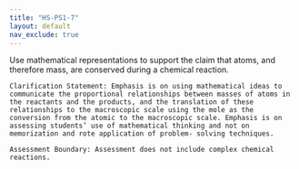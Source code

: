 ```yaml
---
title: "HS-PS1-7"
layout: default
nav_exclude: true
---
```

<script src="https://cdn.mathjax.org/mathjax/latest/MathJax.js?config=TeX-AMS-MML_HTMLorMML" type="text/javascript"></script>

<!--<center>
<img src="images/pt-row-col.png" alt="drawing" width="90%"/>
</center>
-->
Use mathematical representations to support the claim that atoms, and therefore mass, are conserved during
a chemical reaction.

<!--more-->

    Clarification Statement: Emphasis is on using mathematical ideas to communicate the proportional relationships between masses of atoms in the reactants and the products, and the translation of these relationships to the macroscopic scale using the mole as the conversion from the atomic to the macroscopic scale. Emphasis is on assessing students’ use of mathematical thinking and not on memorization and rote application of problem- solving techniques.

    Assessment Boundary: Assessment does not include complex chemical reactions.
